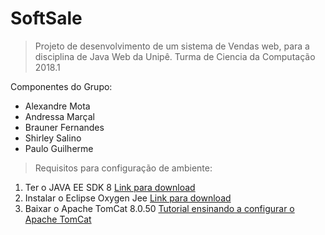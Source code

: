 # SoftSale

> Projeto de desenvolvimento de um sistema de Vendas web, para a disciplina de Java Web da Unipê. Turma de Ciencia da Computação 2018.1 

Componentes do Grupo:

* Alexandre Mota
* Andressa Marçal
* Brauner Fernandes
* Shirley Salino
* Paulo Guilherme


> Requisitos para configuração de ambiente:
1. Ter o JAVA EE SDK 8
	[Link para download](http://www.oracle.com/technetwork/pt/java/javaee/downloads/index.html)
2. Instalar o Eclipse Oxygen Jee
	[Link para download](https://www.eclipse.org/oxygen/)
3. Baixar o Apache TomCat 8.0.50
	[Tutorial ensinando a configurar o Apache TomCat](https://www.youtube.com/watch?v=h_Ab1H7n11o "Configurando Ambiente com Tomcat")

